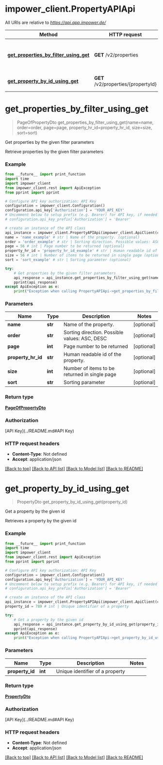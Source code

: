 # impower_client.PropertyAPIApi

All URIs are relative to *https://api.app.impower.de/*

Method | HTTP request | Description
------------- | ------------- | -------------
[**get_properties_by_filter_using_get**](PropertyAPIApi.md#get_properties_by_filter_using_get) | **GET** /v2/properties | Get properties by the given filter parameters
[**get_property_by_id_using_get**](PropertyAPIApi.md#get_property_by_id_using_get) | **GET** /v2/properties/{propertyId} | Get a property by the given id

# **get_properties_by_filter_using_get**
> PageOfPropertyDto get_properties_by_filter_using_get(name=name, order=order, page=page, property_hr_id=property_hr_id, size=size, sort=sort)

Get properties by the given filter parameters

Retrieve properties by the given filter parameters

### Example
```python
from __future__ import print_function
import time
import impower_client
from impower_client.rest import ApiException
from pprint import pprint

# Configure API key authorization: API Key
configuration = impower_client.Configuration()
configuration.api_key['Authorization'] = 'YOUR_API_KEY'
# Uncomment below to setup prefix (e.g. Bearer) for API key, if needed
# configuration.api_key_prefix['Authorization'] = 'Bearer'

# create an instance of the API class
api_instance = impower_client.PropertyAPIApi(impower_client.ApiClient(configuration))
name = 'name_example' # str | Name of the property. (optional)
order = 'order_example' # str | Sorting direction. Possible values: ASC, DESC (optional)
page = 56 # int | Page number to be returned (optional)
property_hr_id = 'property_hr_id_example' # str | Human readable id of the property. (optional)
size = 56 # int | Number of items to be returned in single page (optional)
sort = 'sort_example' # str | Sorting parameter (optional)

try:
    # Get properties by the given filter parameters
    api_response = api_instance.get_properties_by_filter_using_get(name=name, order=order, page=page, property_hr_id=property_hr_id, size=size, sort=sort)
    pprint(api_response)
except ApiException as e:
    print("Exception when calling PropertyAPIApi->get_properties_by_filter_using_get: %s\n" % e)
```

### Parameters

Name | Type | Description  | Notes
------------- | ------------- | ------------- | -------------
 **name** | **str**| Name of the property. | [optional] 
 **order** | **str**| Sorting direction. Possible values: ASC, DESC | [optional] 
 **page** | **int**| Page number to be returned | [optional] 
 **property_hr_id** | **str**| Human readable id of the property. | [optional] 
 **size** | **int**| Number of items to be returned in single page | [optional] 
 **sort** | **str**| Sorting parameter | [optional] 

### Return type

[**PageOfPropertyDto**](PageOfPropertyDto.md)

### Authorization

[API Key](../README.md#API Key)

### HTTP request headers

 - **Content-Type**: Not defined
 - **Accept**: application/json

[[Back to top]](#) [[Back to API list]](../README.md#documentation-for-api-endpoints) [[Back to Model list]](../README.md#documentation-for-models) [[Back to README]](../README.md)

# **get_property_by_id_using_get**
> PropertyDto get_property_by_id_using_get(property_id)

Get a property by the given id

Retrieves a property by the given id

### Example
```python
from __future__ import print_function
import time
import impower_client
from impower_client.rest import ApiException
from pprint import pprint

# Configure API key authorization: API Key
configuration = impower_client.Configuration()
configuration.api_key['Authorization'] = 'YOUR_API_KEY'
# Uncomment below to setup prefix (e.g. Bearer) for API key, if needed
# configuration.api_key_prefix['Authorization'] = 'Bearer'

# create an instance of the API class
api_instance = impower_client.PropertyAPIApi(impower_client.ApiClient(configuration))
property_id = 789 # int | Unique identifier of a property

try:
    # Get a property by the given id
    api_response = api_instance.get_property_by_id_using_get(property_id)
    pprint(api_response)
except ApiException as e:
    print("Exception when calling PropertyAPIApi->get_property_by_id_using_get: %s\n" % e)
```

### Parameters

Name | Type | Description  | Notes
------------- | ------------- | ------------- | -------------
 **property_id** | **int**| Unique identifier of a property | 

### Return type

[**PropertyDto**](PropertyDto.md)

### Authorization

[API Key](../README.md#API Key)

### HTTP request headers

 - **Content-Type**: Not defined
 - **Accept**: application/json

[[Back to top]](#) [[Back to API list]](../README.md#documentation-for-api-endpoints) [[Back to Model list]](../README.md#documentation-for-models) [[Back to README]](../README.md)

